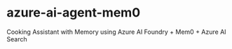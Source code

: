 # azure-ai-agent-mem0
Cooking Assistant with Memory using Azure AI Foundry + Mem0 + Azure AI Search
